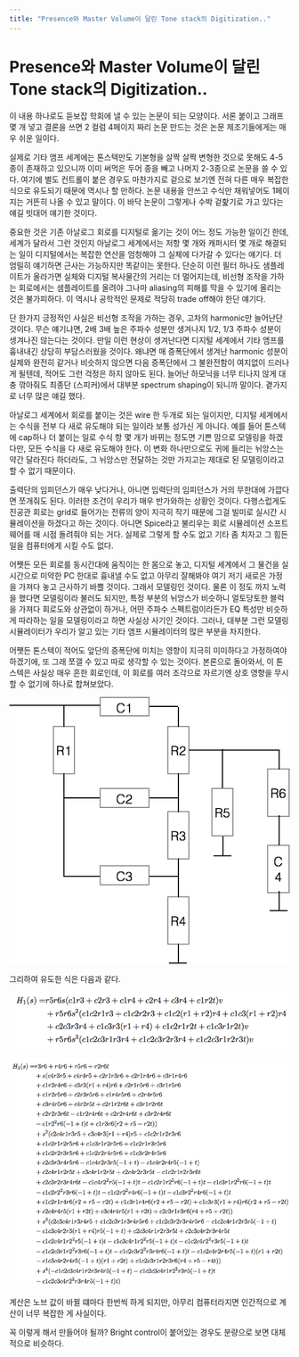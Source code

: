 ```yaml
---
title: "Presence와 Master Volume이 달린 Tone stack의 Digitization.."
---
```

# Presence와 Master Volume이 달린 Tone stack의 Digitization..


이 내용 하나로도 듣보잡 학회에 낼 수 있는 논문이 되는 모양이다. 서론 붙이고 그래프 몇 개 넣고 결론을 쓰면 2 컬럼 4페이지 짜리 논문 만드는 것은 논문 제조기들에게는 매우 쉬운 일이다. 




실제로 기타 앰프 세계에는 톤스텍만도 기본형을 살짝 살짝 변형한 것으로 못해도 4-5 종이 존재하고 있으니까 이미 써먹은 두어 종을 빼고 나머지 2-3종으로 논문을 쓸 수 있다. 여기에 별도 컨트롤이 붙은 경우도 마찬가지로 겉으로 보기엔 전혀 다른 매우 복잡한 식으로 유도되기 때문에 역시나 할 만하다. 논문 내용을 안쓰고 수식만 채워넣어도 1페이지는 거뜬히 나올 수 있고 말이다. 이 바닥 논문이 그렇게나 수박 겉핥기로 가고 있다는 얘길 빗대어 얘기한 것이다. 




중요한 것은 기존 아날로그 회로를 디지털로 옮기는 것이 어느 정도 가능한 일이긴 한데, 세계가 달라서 그런 것인지 아날로그 세계에서는 저항 몇 개와 캐퍼시터 몇 개로 해결되는 일이 디지털에서는 복잡한 연산을 엄청해야 그 실체에 다가갈 수 있다는 얘기다. 더 엄밀히 얘기하면 근사는 가능하지만 똑같이는 못한다. 단순히 이런 필터 하나도 샘플레이트가 올라가면 실체와 디지털 복사물간의 거리는 더 멀어지는데, 비선형 조작을 가하는 회로에서는 샘플레이트를 올려야 그나마 aliasing의 피해를 막을 수 있기에 올리는 것은 불가피하다. 이 역시나 공학적인 문제로 적당히 trade off해야 한단 얘기다.




단 한가지 긍정적인 사실은 비선형 조작을 가하는 경우, 고차의 harmonic만 늘어난단 것이다. 무슨 얘기냐면, 2배 3배 높은 주파수 성분만 생겨나지 1/2, 1/3 주파수 성분이 생겨나진 않는다는 것이다. 만일 이런 현상이 생겨난다면 디지털 세계에서 기타 앰프를 흉내내긴 상당히 부담스러웠을 것이다. 왜냐면 매 증폭단에서 생겨난 harmonic 성분이 실제와 완전히 같거나 비슷하지 않으면 다음 증폭단에서 그 불완전함이 여지없이 드러나게 될텐데, 적어도 그런 걱정은 하지 않아도 된다. 늘어난 하모닉을 너무 티나지 않게 대충 깎아줘도 최종단 (스피커)에서 대부분 spectrum shaping이 되니까 말이다. 곁가지로 너무 많은 얘길 했다. 




아날로그 세계에서 회로를 붙이는 것은 wire 한 두개로 되는 일이지만, 디지털 세계에서는 수식을 전부 다 새로 유도해야 되는 일이라 보통 성가신 게 아니다. 예를 들어 톤스텍에 cap하나 더 붙이는 일로 수식 항 몇 개가 바뀌는 정도면 기쁜 맘으로 모델링을 하겠다만, 모든 수식을 다 새로 유도해야 한다. 이 변화 하나만으로도 귀에 들리는 뉘앙스는 약간 달라진다 하더라도, 그 뉘앙스만 전달하는 것만 가지고는 제대로 된 모델링이라고 할 수 없기 때문이다.




출력단의 임피던스가 매우 낮다거나, 아니면 입력단의 임피던스가 거의 무한대에 가깝다면 쪼개줘도 된다. 이러한 조건이 우리가 매우 반가와하는 상황인 것이다. 다행스럽게도 진공관 회로는 grid로 들어가는 전류의 양이 지극히 작기 때문에 그걸 빌미로 실시간 시뮬레이션을 하겠다고 하는 것이다. 아니면 Spice라고 불리우는 회로 시뮬레이션 소프트웨어를 매 시점 돌려줘야 되는 거다. 실제로 그렇게 할 수도 없고 기타 좀 치자고 그 힘든 일을 컴퓨터에게 시킬 수도 없다. 




어쨋든 모든 회로를 동시간대에 움직이는 한 몸으로 놓고, 디지털 세계에서 그 물건을 실시간으로 미약한 PC 한대로 흉내낼 수도 없고 아무리 잘해봐야 여기 저기 새로은 가정을 가져다 놓고 근사하기 바쁠 것이다. 그래서 모델링인 것이다. 물론 이 정도 까지 노력을 했다면 모델링이라 불러도 되지만, 특정 부분의 뉘앙스가 비슷하니 얼토당토한 블럭을 가져다 회로도와 상관없이 하거나, 어떤 주파수 스펙트럼이라든가 EQ 특성만 비슷하게 따라하는 일을 모델링이라고 하면 사실상 사기인 것이다. 그러나, 대부분 그런 모델링 시뮬레이터가 우리가 알고 있는 기타 앰프 시뮬레이터의 많은 부분을 차지한다. 




어쨋든 톤스텍이 적어도 앞단의 증폭단에 미치는 영향이 지극히 미미하다고 가정하여야 하겠기에, 또 그래 쪼갤 수 있고 따로 생각할 수 있는 것이다. 본론으로 돌아와서, 이 톤스텍은 사실상 매우 흔한 회로인데, 이 회로를 여러 조각으로 자르기엔 상호 영향을 무시할 수 없기에 하나로 합쳐보았다. 






![image](/assets/images/2f8e545214e59efdcc1558ac9f778a3b.png)


그리하여 유도한 식은 다음과 같다.




![image](/assets/images/51d84a65b2390f77c9b8f3ea3eb2568f.png)





![image](/assets/images/35f6e819d7c761abcc40ec0623b0646b.png)




계산은 노브 값이 바뀔 떄마다 한번씩 하게 되지만, 아무리 컴퓨터라지면 인간적으로 계산이 너무 복잡한 게 사실이다.

꼭 이렇게 해서 만들어야 될까? Bright control이 붙어있는 경우도 분량으로 보면 대체적으로 비슷하다.









